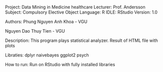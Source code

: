 Project: Data Mining in Medicine healthcare
Lecturer: Prof. Andersson 
Subject: Compulsory Elective Object
Language: R
IDLE: RStudio
Version: 1.0

Authors:
  Phung Nguyen Anh Khoa - VGU
  
  Nguyen Dao Thuy Tien - VGU
  
Description:
  This program plays statistical analyzer. Result of HTML file with plots
  
Libraties:
  dplyr
  naivebayes
  ggplot2
  psych
  
How to run:
  Run on RStudio with fully installed libraries
